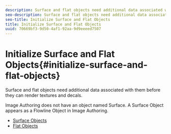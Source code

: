 ```yaml
---
description: Surface and flat objects need additional data associated with them before they can render textures and decals.
seo-description: Surface and flat objects need additional data associated with them before they can render textures and decals.
seo-title: Initialize Surface and Flat Objects
title: Initialize Surface and Flat Objects
uuid: 70669bf3-9d50-4af1-92aa-9d9eeeed7507
---
```


# Initialize Surface and Flat Objects{#initialize-surface-and-flat-objects}

Surface and flat objects need additional data associated with them before they can render textures and decals.

Image Authoring does not have an object named Surface. A Surface Object appears as a Flowline Object in Image Authoring. 

* [Surface Objects](t-surface-objects.md)
* [Flat Objects](t-flat-objects.md)
